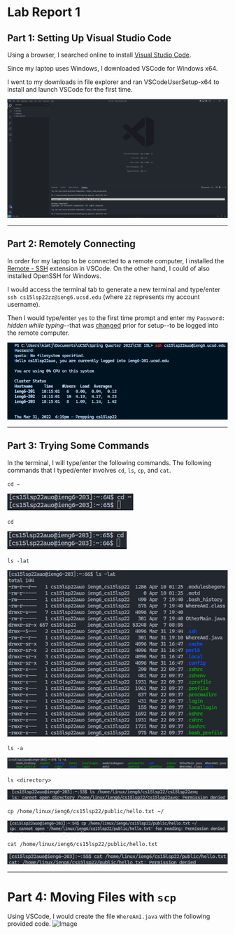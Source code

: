 # Lab Report 1
## Part 1: Setting Up Visual Studio Code
Using a browser, I searched online to install [Visual Studio Code](https://code.visualstudio.com/).

Since my laptop uses Windows, I downloaded VSCode for Windows x64.

I went to my downloads in file explorer and ran VSCodeUserSetup-x64 to install and launch VSCode for the first time.

![Image](https://raw.githubusercontent.com/JSN3/cse15l-lab-reports/main/Lab%201%20-%20Part%201.png)
***
## Part 2: Remotely Connecting
In order for my laptop to be connected to a remote computer, I installed the [Remote - SSH](https://marketplace.visualstudio.com/items?itemName=ms-vscode-remote.remote-ssh) extension in VSCode. On the other hand, I could of also installed OpenSSH for Windows.

I would access the terminal tab to generate a new terminal and type/enter `ssh cs15lsp22zz@ieng6.ucsd.edu` (where zz represents my account username).

Then I would type/enter `yes` to the first time prompt and enter my `Password:` _hidden while typing_--that was [changed](https://sdacs.ucsd.edu/~icc/index.php) prior for setup--to be logged into the remote computer.

![Image](https://raw.githubusercontent.com/JSN3/cse15l-lab-reports/main/Lab%201%20-%20Part%203.png)
***
## Part 3: Trying Some Commands
In the terminal, I will type/enter the following commands.
The following commands that I typed/enter involves `cd`, `ls`, `cp`, and `cat`.

`cd ~`

![Image](https://raw.githubusercontent.com/JSN3/cse15l-lab-reports/main/Lab%201%20-%20Part%204a.png)

`cd`

![Image](https://raw.githubusercontent.com/JSN3/cse15l-lab-reports/main/Lab%201%20-%20Part%204b.png)

`ls -lat`

![Image](https://raw.githubusercontent.com/JSN3/cse15l-lab-reports/main/Lab%201%20-%20Part%204c.png)

`ls -a`

![Image](https://raw.githubusercontent.com/JSN3/cse15l-lab-reports/main/Lab%201%20-%20Part%204d.png)

`ls <directory>`

![Image](https://github.com/JSN3/cse15l-lab-reports/blob/main/Lab%201%20-%20Part%204e.png)

`cp /home/linux/ieng6/cs15lsp22/public/hello.txt ~/`

![Image](https://raw.githubusercontent.com/JSN3/cse15l-lab-reports/main/Lab%201%20-%20Part%204f.png)

`cat /home/linux/ieng6/cs15lsp22/public/hello.txt`

![Image](https://raw.githubusercontent.com/JSN3/cse15l-lab-reports/main/Lab%201%20-%20Part4g.png)
***
# Part 4: Moving Files with `scp`
Using VSCode, I would create the file `WhereAmI.java` with the following provided code.
![Image]()
